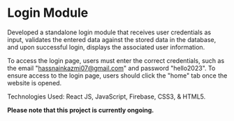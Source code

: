 # Login Module
Developed a standalone login module that receives user credentials as input, validates the entered data against the stored data in the database, and upon successful login, displays the associated user information.

To access the login page, users must enter the correct credentials, such as the email "hassnainkazmi07@gmail.com" and password "hello2023". To ensure access to the login page, users should click the "home" tab once the website is opened. 

Technologies Used: React JS, JavaScript, Firebase, CSS3, & HTML5.

**Please note that this project is currently ongoing.**





